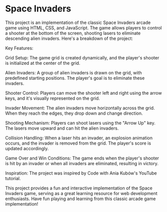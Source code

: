 # Space Invaders

This project is an implementation of the classic Space Invaders arcade game using HTML, CSS, and JavaScript. The game allows players to control a shooter at the bottom of the screen, shooting lasers to eliminate descending alien invaders. Here's a breakdown of the project:

Key Features:

Grid Setup: The game grid is created dynamically, and the player's shooter is initialized at the center of the grid.

Alien Invaders: A group of alien invaders is drawn on the grid, with predefined starting positions. The player's goal is to eliminate these invaders.

Shooter Control: Players can move the shooter left and right using the arrow keys, and it's visually represented on the grid.

Invader Movement: The alien invaders move horizontally across the grid. When they reach the edges, they drop down and change direction.

Shooting Mechanism: Players can shoot lasers using the "Arrow Up" key. The lasers move upward and can hit the alien invaders.

Collision Handling: When a laser hits an invader, an explosion animation occurs, and the invader is removed from the grid. The player's score is updated accordingly.

Game Over and Win Conditions: The game ends when the player's shooter is hit by an invader or when all invaders are eliminated, resulting in victory.

Inspiration: The project was inspired by Code with Ania Kubów's YouTube tutorial.

This project provides a fun and interactive implementation of the Space Invaders game, serving as a great learning resource for web development enthusiasts. Have fun playing and learning from this classic arcade game implementation!
